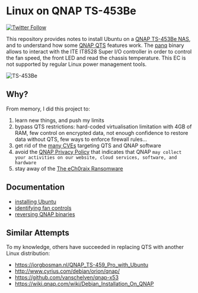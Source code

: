 # Linux on QNAP TS-453Be
[![Twitter Follow](https://img.shields.io/twitter/follow/guedou.svg?style=social)](https://twitter.com/intent/follow?screen_name=guedou)

This repository provides notes to install Ubuntu on a [QNAP TS-453Be NAS](https://www.qnap.com/en/product/ts-453be), and to understand how some [QNAP QTS](https://www.qnap.com/qts/) features work. The [panq](https://github.com/guedou/TS-453Be/blob/master/panq/) binary allows to interact with the ITE IT8528 Super I/O controller in order to control the fan speed, the front LED and read the chassis temperature. This EC is not supported by regular Linux power management tools.

![TS-453Be](https://github.com/guedou/TS-453Be/blob/master/doc/images/313_1516332261_TS-453Be_Left-angle-of-elevation.png)

## Why?

From memory, I did this project to:
1. learn new things, and push my limits
2. bypass QTS restrictions: hard-coded virtualisation limitation with 4GB of RAM, few control on encrypted data, not enough confidence to restore data without QTS, few ways to enforce firewall rules...
3. get rid of the [many CVEs](https://www.qnap.com/en/security-advisory) targeting QTS and QNAP software
4. avoid the [QNAP Privacy Policy](https://www.qnap.com/en/before_buy/con_show.php?op=showone&cid=17) that indicates that QNAP `may collect your activities on our website, cloud services, software, and hardware`
5. stay away of the [The eCh0raix Ransomware](https://www.anomali.com/blog/the-ech0raix-ransomware)


## Documentation

- [installing Ubuntu](https://github.com/guedou/TS-453Be/blob/master/doc/installation.md)
- [identifying fan controls](https://github.com/guedou/TS-453Be/blob/master/doc/fan_control.md)
- [reversing QNAP binaries](https://github.com/guedou/TS-453Be/blob/master/doc/reversing.md)


## Similar Attempts

To my knowledge, others have succeeded in replacing QTS with another Linux distribution:
- https://jorgbosman.nl/QNAP_TS-459_Pro_with_Ubuntu
- http://www.cyrius.com/debian/orion/qnap/
- https://github.com/vanschelven/qnap-x53
- https://wiki.qnap.com/wiki/Debian_Installation_On_QNAP
